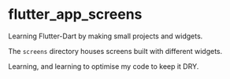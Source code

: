 # flutter_app_screens

Learning Flutter-Dart by making small projects and widgets. 

The `screens` directory houses screens built with different widgets.

Learning, and learning to optimise my code to keep it DRY.
